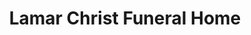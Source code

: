 ---
title: "Lamar Christ Funeral Home"
url: /tamaqua/lamar-christ-funeral-home/
shop: Bestattungen
---